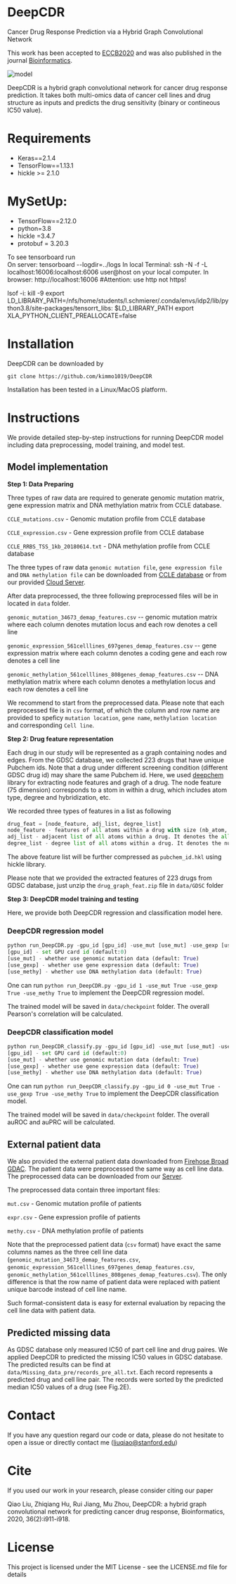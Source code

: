 # DeepCDR
Cancer Drug Response Prediction via a Hybrid Graph Convolutional Network

This work has been accepted to [ECCB2020](https://eccb2020.info/) and was also published in the journal [Bioinformatics](https://academic.oup.com/bioinformatics/article/36/Supplement_2/i911/6055929).
 
 ![model](https://github.com/kimmo1019/DeepCDR/blob/master/model.png)
 
 DeepCDR is a hybrid graph convolutional network for cancer drug response prediction. It takes both multi-omics data of cancer cell lines and drug structure as inputs and predicts the drug sensitivity (binary or contineous IC50 value). 
 
 # Requirements
- Keras==2.1.4
- TensorFlow==1.13.1
- hickle >= 2.1.0

# MySetUp:

- TensorFlow==2.12.0
- python=3.8
- hickle =3.4.7
- protobuf = 3.20.3

To see tensorboard run  
On server: tensorboard --logdir=../logs
In local Terminal: ssh -N -f -L localhost:16006:localhost:6006 user@host on your local computer.
In browser: http://localhost:16006
#Attention: use http not https!

lsof -i:<port>
kill -9 <pid>
export LD_LIBRARY_PATH=/nfs/home/students/l.schmierer/.conda/envs/idp2/lib/python3.8/site-packages/tensorrt_libs:
$LD_LIBRARY_PATH
export XLA_PYTHON_CLIENT_PREALLOCATE=false

# Installation
DeepCDR can be downloaded by
```shell
git clone https://github.com/kimmo1019/DeepCDR
```
Installation has been tested in a Linux/MacOS platform.

# Instructions
We provide detailed step-by-step instructions for running DeepCDR model including data preprocessing, model training, and model test.

## Model implementation

**Step 1: Data Preparing**


Three types of raw data are required to generate genomic mutation matrix, gene expression matrix and DNA methylation matrix from CCLE database.


`CCLE_mutations.csv` - Genomic mutation profile from CCLE database

`CCLE_expression.csv` - Gene expression profile from CCLE database

`CCLE_RRBS_TSS_1kb_20180614.txt` - DNA methylation profile from CCLE database

The three types of raw data `genomic mutation file`, `gene expression file` and `DNA methylation file` can be downloaded from [CCLE database](https://depmap.org/portal/download/) or from our provided [Cloud Server](https://cloud.tsinghua.edu.cn/d/9b42762d8eef4f42a835/). 

After data preprocessed, the three following preprocessed files will be in located in `data` folder.

`genomic_mutation_34673_demap_features.csv` --  genomic mutation matrix where each column denotes mutation locus and each row denotes a cell line

`genomic_expression_561celllines_697genes_demap_features.csv` -- gene expression matrix where each column denotes a coding gene and each row denotes a cell line

`genomic_methylation_561celllines_808genes_demap_features.csv` -- DNA methylation matrix where each column denotes a methylation locus and each row denotes a cell line

We recommend to start from the preprocessed data. Please note that each preprocessed file is in `csv` format, of which the column and row name are provided to speficy `mutation location`, `gene name`, `methylation location` and corresponding `Cell line`.

**Step 2: Drug feature representation**

Each drug in our study will be represented as a graph containing nodes and edges. From the GDSC database, we collected 223 drugs that have unique Pubchem ids. Note that a drug under different screening condition (different GDSC drug id) may share the same Pubchem id.
Here, we used [deepchem](https://github.com/deepchem/deepchem) library for extracting node features and gragh of a drug. The node feature  (75 dimension) corresponds to a stom in within a drug, which includes atom type, degree and hybridization, etc. 

We recorded three types of features in a list as following

```python
drug_feat = [node_feature, adj_list, degree_list]
node_feature - features of all atoms within a drug with size (nb_atom, 75)
adj_list - adjacent list of all atoms within a drug. It denotes the all the neighboring atoms indexs
degree_list - degree list of all atoms within a drug. It denotes the number of neighboring atoms 
```

The above feature list will be further compressed as `pubchem_id.hkl` using hickle library.

Please note that we provided the extracted features of 223 drugs from GDSC database, just unzip the `drug_graph_feat.zip` file in `data/GDSC` folder


**Step 3: DeepCDR model training and testing**

Here, we provide both DeepCDR regression and classification model here.

### DeepCDR regression model

```python
python run_DeepCDR.py -gpu_id [gpu_id] -use_mut [use_mut] -use_gexp [use_gexp] -use_methy [use_methy] 
[gpu_id] - set GPU card id (default:0)
[use_mut] - whether use genomic mutation data (default: True)
[use_gexp] - whether use gene expression data (default: True)
[use_methy] - whether use DNA methylation data (default: True)
```

One can run `python run_DeepCDR.py -gpu_id 1 -use_mut True -use_gexp True -use_methy True` to implement the DeepCDR
regression model.

The trained model will be saved in `data/checkpoint` folder. The overall Pearson's correlation will be calculated.

### DeepCDR classification model

```python
python run_DeepCDR_classify.py -gpu_id [gpu_id] -use_mut [use_mut] -use_gexp [use_gexp] -use_methy [use_methy] 
[gpu_id] - set GPU card id (default:0)
[use_mut] - whether use genomic mutation data (default: True)
[use_gexp] - whether use gene expression data (default: True)
[use_methy] - whether use DNA methylation data (default: True)
```
One can run `python run_DeepCDR_classify.py -gpu_id 0 -use_mut True -use_gexp True -use_methy True` to implement the DeepCDR classification model.

The trained model will be saved in `data/checkpoint` folder. The overall auROC and auPRC will be calculated.

## External patient data

We also provided the external patient data downloaded from [Firehose Broad GDAC](http://gdac.broadinstitute.org/runs/stddata__2016_01_28/). The patient data were preprocessed the same way as cell line data. The preprocessed data can be downloaded from our [Server](https://cloud.tsinghua.edu.cn/f/f0d3420e712c43c9a688/). 

The preprocessed data contain three important files:

`mut.csv` - Genomic mutation profile of patients

`expr.csv` - Gene expression profile of patients

`methy.csv` - DNA methylation profile of patients

Note that the preprocessed patient data (`csv` format) have exact the same columns names as the three cell line data (`genomic_mutation_34673_demap_features.csv`, `genomic_expression_561celllines_697genes_demap_features.csv`, `genomic_methylation_561celllines_808genes_demap_features.csv`). The only difference is that the row name of patient data were replaced with patient unique barcode instead of cell line name.

Such format-consistent data is easy for external evaluation by repacing the cell line data with patient data.

## Predicted missing data

As GDSC database only measured IC50 of part cell line and drug paires. We applied DeepCDR to predicted the missing IC50 values in GDSC database. The predicted results can be find at `data/Missing_data_pre/records_pre_all.txt`. Each record represents a predicted drug and cell line pair. The records were sorted by the predicted median IC50 values of a drug (see Fig.2E).

# Contact
If you have any question regard our code or data, please do not hesitate to open a issue or directly contact me (liuqiao@stanford.edu)

# Cite
If you used our work in your research, please consider citing our paper

Qiao Liu, Zhiqiang Hu, Rui Jiang, Mu Zhou, DeepCDR: a hybrid graph convolutional network for predicting cancer drug response, Bioinformatics, 2020, 36(2):i911-i918.

# License
This project is licensed under the MIT License - see the LICENSE.md file for details


























